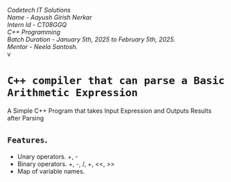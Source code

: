 *Codetech IT Solutions* <br>
*Name - Aayush Girish Nerkar*<br>
*Intern Id - CT08GGQ*<br>
*C++ Programming*<br>
*Batch Duration - January 5th, 2025 to February 5th, 2025.*<br>
*Mentor - Neela Santosh.*<br>v
# `C++ compiler that can parse a Basic Arithmetic Expression`
A Simple C++ Program that takes Input Expression and Outputs Results after Parsing
## `Features`.
- Unary operators. +, -
- Binary operators. +, -, /, +, <<, >>
- Map of variable names.

